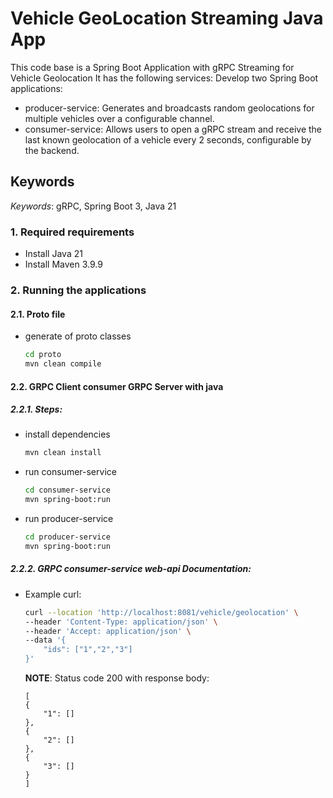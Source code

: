 # Vehicle GeoLocation Streaming Java App

This code base is a Spring Boot Application with gRPC Streaming for Vehicle Geolocation
It has the following services:
Develop two Spring Boot applications:
- producer-service: Generates and broadcasts random geolocations for multiple vehicles over a configurable channel.
- consumer-service: Allows users to open a gRPC stream and receive the last known geolocation of a vehicle every 2 seconds, configurable by the backend.

## Keywords
*Keywords*: gRPC, Spring Boot 3, Java 21


### 1. Required requirements

- Install Java 21
- Install Maven 3.9.9

### 2. Running the applications

#### 2.1. Proto file

* generate of proto classes

    ```bash
    cd proto
    mvn clean compile
    ```

#### 2.2. GRPC Client consumer GRPC Server with java

##### 2.2.1. Steps:

* install dependencies

    ```bash
    mvn clean install
    ```

* run consumer-service

    ```bash
    cd consumer-service
    mvn spring-boot:run
    ```

* run producer-service

    ```bash
    cd producer-service
    mvn spring-boot:run
    ```
  
##### 2.2.2. GRPC consumer-service web-api Documentation:

* Example curl:

    ```bash
    curl --location 'http://localhost:8081/vehicle/geolocation' \
    --header 'Content-Type: application/json' \
    --header 'Accept: application/json' \
    --data '{
        "ids": ["1","2","3"]
    }'
    ```
   **NOTE**: Status code 200 with response body:
    ```
   [
    {
        "1": []
    },
    {
        "2": []
    },
    {
        "3": []
    }
    ]
    ```
